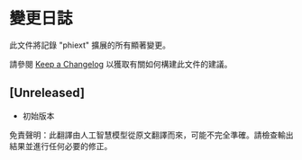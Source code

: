# 變更日誌

此文件將記錄 "phiext" 擴展的所有顯著變更。

請參閱 [Keep a Changelog](http://keepachangelog.com/) 以獲取有關如何構建此文件的建議。

## [Unreleased]

- 初始版本

免責聲明：此翻譯由人工智慧模型從原文翻譯而來，可能不完全準確。請檢查輸出結果並進行任何必要的修正。
